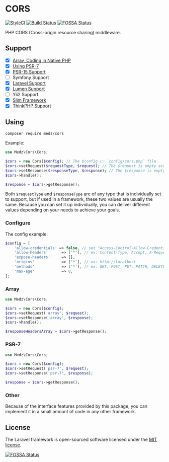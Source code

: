 # CORS

[![StyleCI](https://styleci.io/repos/125001413/shield?branch=master)](https://styleci.io/repos/125001413)
[![Build Status](https://travis-ci.org/medz/cors.svg?branch=master)](https://travis-ci.org/medz/cors)
[![FOSSA Status](https://app.fossa.io/api/projects/git%2Bgithub.com%2Fmedz%2Fcors.svg?type=shield)](https://app.fossa.io/projects/git%2Bgithub.com%2Fmedz%2Fcors?ref=badge_shield)

PHP CORS (Cross-origin resource sharing) middleware.

## Support

- [x] [Array, Coding in Native PHP](#array)
- [x] [Using PSR-7](#psr-7)
- [x] [PSR-15 Support](https://github.com/medz/cors/blob/master/docs/psr-15-support.md)
- [ ] Symfony Support
- [x] [Laravel Support](https://github.com/medz/cors/blob/master/docs/using-by-laravel.md)
- [x] [Lumen Support](https://github.com/medz/cors/blob/master/docs/using-by-lumen.md)
- [ ] Yii2 Support
- [x] [Slim Framework](https://github.com/medz/cors/blob/master/docs/using-by-slim.md)
- [x] [ThinkPHP Support](https://github.com/medz/cors/blob/master/docs/using-by-thinkphp.md)

## Using

```shell
composer require medz/cors
```

Example:

```php
use Medz\Cors\Cors;

$cors = new Cors($config); // The $config 👉 `config/cors.php` file.
$cors->setRequest($requestType, $request); // The $request is empty array or is `NULL` or $_REQUEST
$cors->setResponse($responseType, $response); // The $response is empty array.
$cors->handle();

$response = $cors->getResponse();
```

Both `$requestType` and `$responseType` are of any type that is individually set to support, but if used in a framework, these two values are usually the same. Because you can set it up individually, you can deliver different values depending on your needs to achieve your goals.

### Configure

The config example:

```php
$config = [
    'allow-credentials' => false, // set "Access-Control-Allow-Credentials" 👉 string "false" or "true".
    'allow-headers'      => ['*'], // ex: Content-Type, Accept, X-Requested-With
    'expose-headers'     => [],
    'origins'            => ['*'], // ex: http://localhost
    'methods'            => ['*'], // ex: GET, POST, PUT, PATCH, DELETE
    'max-age'            => 0,
];
```

### Array

```php
use Medz\Cors\Cors;

$cors = new Cors($config);
$cors->setRequest('array', $request);
$cors->setResponse('array', $response);
$cors->handle();

$responseHeadersArray = $cors->getResponse();
```

### PSR-7

```php
use Medz\Cors\Cors;

$cors = new Cors($config);
$cors->setRequest('psr-7', $request);
$cors->setResponse('psr-7', $response);

$response = $cors->getResponse();
```

### Other

Because of the interface features provided by this package, you can implement it in a small amount of code in any other framework.

## License

The Laravel framework is open-sourced software licensed under the [MIT license](https://github.com/medz/cors/blob/master/LICENSE).


[![FOSSA Status](https://app.fossa.io/api/projects/git%2Bgithub.com%2Fmedz%2Fcors.svg?type=large)](https://app.fossa.io/projects/git%2Bgithub.com%2Fmedz%2Fcors?ref=badge_large)